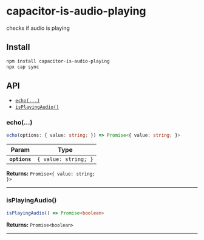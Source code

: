 # capacitor-is-audio-playing

checks if audio is playing

## Install

```bash
npm install capacitor-is-audio-playing
npx cap sync
```

## API

<docgen-index>

* [`echo(...)`](#echo)
* [`isPlayingAudio()`](#isplayingaudio)

</docgen-index>

<docgen-api>
<!--Update the source file JSDoc comments and rerun docgen to update the docs below-->

### echo(...)

```typescript
echo(options: { value: string; }) => Promise<{ value: string; }>
```

| Param         | Type                            |
| ------------- | ------------------------------- |
| **`options`** | <code>{ value: string; }</code> |

**Returns:** <code>Promise&lt;{ value: string; }&gt;</code>

--------------------


### isPlayingAudio()

```typescript
isPlayingAudio() => Promise<boolean>
```

**Returns:** <code>Promise&lt;boolean&gt;</code>

--------------------

</docgen-api>
